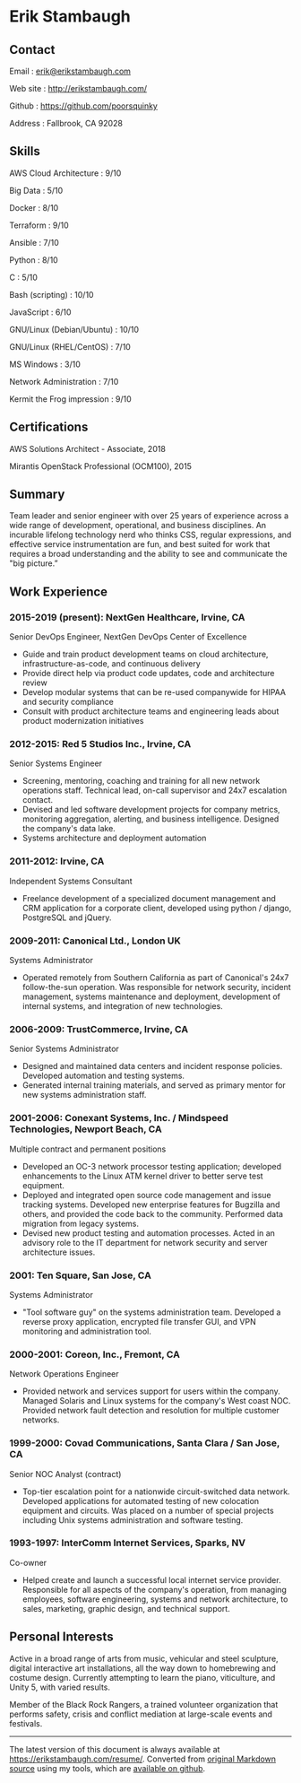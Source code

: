 
Erik Stambaugh
==============


Contact
-------

Email
: <erik@erikstambaugh.com>

Web site
: <http://erikstambaugh.com/>

Github
: <https://github.com/poorsquinky>

Address
: Fallbrook, CA 92028


Skills
------

AWS Cloud Architecture
: 9/10

Big Data
: 5/10

Docker
: 8/10

Terraform
: 9/10

Ansible
: 7/10

Python
: 8/10

C
: 5/10

Bash (scripting)
: 10/10

JavaScript
: 6/10

GNU/Linux (Debian/Ubuntu)
: 10/10

GNU/Linux (RHEL/CentOS)
: 7/10

MS Windows
: 3/10

Network Administration
: 7/10

Kermit the Frog impression
: 9/10


Certifications
--------------

AWS Solutions Architect - Associate, 2018

Mirantis OpenStack Professional (OCM100), 2015




Summary
-------

Team leader and senior engineer with over 25 years of experience across a wide range of development, operational, and business disciplines.  An incurable lifelong technology nerd who thinks CSS, regular expressions, and effective service instrumentation are fun, and best suited for work that requires a broad understanding and the ability to see and communicate the "big picture.”


Work Experience
---------------

### 2015-2019 (present): NextGen Healthcare, Irvine, CA
Senior DevOps Engineer, NextGen DevOps Center of Excellence

* Guide and train product development teams on cloud architecture, infrastructure-as-code, and continuous delivery
* Provide direct help via product code updates, code and architecture review
* Develop modular systems that can be re-used companywide for HIPAA and security compliance
* Consult with product architecture teams and engineering leads about product modernization initiatives

### 2012-2015: Red 5 Studios Inc., Irvine, CA
Senior Systems Engineer

* Screening, mentoring, coaching and training for all new network operations staff.  Technical lead, on-call supervisor and 24x7 escalation contact.
* Devised and led software development projects for company metrics, monitoring aggregation, alerting, and business intelligence.  Designed the company's data
  lake.
* Systems architecture and deployment automation

### 2011-2012: Irvine, CA
Independent Systems Consultant

* Freelance development of a specialized document management and CRM application for a corporate client, developed using python / django, PostgreSQL and jQuery.

### 2009-2011: Canonical Ltd., London UK
Systems Administrator

* Operated remotely from Southern California as part of Canonical's 24x7 follow-the-sun operation. Was responsible for network security, incident management, systems maintenance and deployment, development of internal systems, and integration of new technologies.

### 2006-2009: TrustCommerce, Irvine, CA
Senior Systems Administrator

* Designed and maintained data centers and incident response policies.  Developed automation and testing systems.
* Generated internal training materials, and served as primary mentor for new systems administration staff.

### 2001-2006: Conexant Systems, Inc. / Mindspeed Technologies, Newport Beach, CA
Multiple contract and permanent positions

* Developed an OC-3 network processor testing application; developed enhancements to the Linux ATM kernel driver to better serve test
  equipment.
* Deployed and integrated open source code management and issue tracking systems.  Developed new enterprise features for Bugzilla and others,
  and provided the code back to the community.  Performed data migration from legacy systems.
* Devised new product testing and automation processes.  Acted in an advisory role to the IT department for network security and server
  architecture issues.

### 2001: Ten Square, San Jose, CA
Systems Administrator

* "Tool software guy" on the systems administration team.  Developed a reverse proxy application, encrypted file transfer GUI, and VPN monitoring and administration tool.

### 2000-2001: Coreon, Inc., Fremont, CA
Network Operations Engineer

* Provided network and services support for users within the company. Managed Solaris and Linux systems for the company's West coast NOC. Provided network fault detection and resolution for multiple customer networks.

### 1999-2000: Covad Communications, Santa Clara / San Jose, CA
Senior NOC Analyst (contract)

* Top-tier escalation point for a nationwide circuit-switched data network. Developed applications for automated testing of new colocation equipment and circuits. Was placed on a number of special projects including Unix systems administration and software testing.

### 1993-1997: InterComm Internet Services, Sparks, NV
Co-owner

* Helped create and launch a successful local internet service provider.  Responsible for all aspects of the company's operation, from managing employees, software engineering, systems and network architecture, to sales, marketing, graphic design, and technical support.


Personal Interests
------------------

Active in a broad range of arts from music, vehicular and steel sculpture, digital interactive art installations, all the way down to homebrewing and costume design. Currently attempting to learn the piano, viticulture, and Unity 5, with varied results.

Member of the Black Rock Rangers, a trained volunteer organization that performs safety, crisis and conflict mediation at large-scale events and festivals.


-----

The latest version of this document is always available at <https://erikstambaugh.com/resume/>.  Converted from [original Markdown source](https://erikstambaugh.com/resume/resume.md) using my tools, which are [available on github](https://github.com/poorsquinky/resume).

